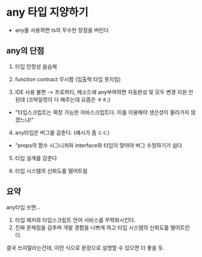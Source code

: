 # any 타입 지양하기

- any를 사용하면 ts의 무수한 장점을 버린다


## any의 단점

1. 타입 안정성 음슴체

2. function contract 무시함 (입출력 타입 못지킴)

3. IDE 사용 불편 -> 프로퍼티, 메소드에 any부여하면 자동완성 및 모두 변경 지원 안된데 (코파일럿이 다 해주는데 요즘은 ㅎㅎ;)
- "타입스크립트는 확장 가능한 자바스크립트다. 이를 이용해야 생산성이 올라가지 않겠느냐!"

4. any타입은 버그를 감춘다. (예시가 좀 ㄷㄷ)
- "props의 함수 시그니처와 interface와 타입이 맞아야 버그 수정하기가 쉽다

5. 타입 설계를 감춘다

6. 타입 시스템의 신뢰도를 떨어트림

## 요약 

any타입 쓰면...
1. 타입 체커와 타입스크립트 언어 서비스를 무력화시킨다. 
2. 진짜 문제점을 감추며 개발 경험을 나쁘게 하고 타입 시스템의 신뢰도를 떨어트린다. 

결국 쓰지말라는건데, 이런 식으로 문장으로 설명할 수 있으면 더 좋을 듯.